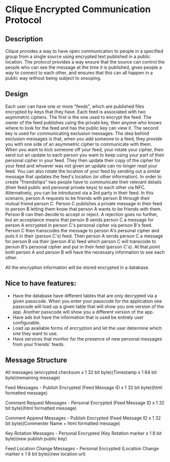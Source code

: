 # Clique Encrypted Communication Protocol

## Description
Clique provides a way to have open communication to people in a specified group from a single source
using encrypted text published in a public location. The protocol provides a way ensure that the source
can control the people who can see the message at the time it is published, gives people a way to 
connect to each other, and ensures that this can all happen in a public way without being subject
to snooping.

## Design
Each user can have one or more "feeds", which are published files encrypted by keys that they have.
Each feed is associated with two asymmetric ciphers. The first is the one used to encrypt the feed.
The owner of the feed publishes using the private key, then anyone who knows where to look for the
feed and has the public key can view it.
The second key is used for communicating exclusion messages.
The idea behind exclusion messages is that, when you add someone to a feed, they provide you with
one side of an asymmetric cipher to communicate with them. When you want to kick someone off your
feed, your rotate your cipher, then send out an update to each person you want to keep using your 
part of their personal cipher in your feed. They then update their copy of the cipher for your feed
and whoever was not given an update can no longer read your feed.
You can also rotate the location of your feed by sending out a similar message that updates the feed's
location (or other information).
In order to create "friendships" two people have to communicate their relevant details (their
feed public and personal private keys) to each other via NFC. Alternatively, you can be introduced
via a 3rd party in their feed. In this scenario, person A requests to be friends with person B 
through their mutual friend person C. Person C publishes a private message in their feed to person B
letting them know that person A wants to be friends with them. Person B can then decide to accept
or reject. A rejection goes no further, but an acceptance means that person B sends person C a message
for person A encrypted in person C's personal cipher via person B's feed. Person C then transcodes
the message to person A's personal cipher and puts it in their (person C's) feed. Then person A 
sends person C a message for person B via their (person A's) feed which person C will transcode 
to person B's personal cipher and put in their feed (person C's). At that point both person A and
person B will have the necessary information to see each other.

All the encryption information will be stored encrypted in a database.

## Nice to have features:
- Have the database have different tables that are only decrypted via a given passcode. When you
enter your passcode for the application one passcode will load up a given table that will show you
one version of the app. Another passcode will show you a different version of the app.
- Have ads but have the information that is used be entirely user configurable.
- Load up available forms of encryption and let the user determine which one they want to use.
- Have services that monitor for the presence of new personal messages from your friends' feeds.

## Message Structure
All messages
(encrypted checksum x 1 32 bit byte)(Timestamp x 1 64 bit byte)(remaining message)

Feed Messages - Publish Encrypted
(Feed Message ID x 1 32 bit byte)(html formatted message)

Comment Request Messages - Personal Encrypted
(Feed Message ID x 1 32 bit byte)(html formatted message)

Comment Append Messages - Publish Encrypted
(Feed Message ID x 1 32 bit byte)(Commenter Name + html formatted message)

Key Rotation Messages - Personal Encrypted
(Key Rotation marker x 1 8 bit byte)(new publish public key)

Feed Location Change Messages - Personal Encrypted
(Location Change marker x 1 8 bit byte)(new location url)